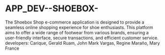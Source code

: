 # APP_DEV--SHOEBOX-
The Shoebox Shop e-commerce application is designed to provide a seamless online shopping experience for shoe enthusiasts. This platform aims to offer a wide range of footwear from various brands, ensuring a user-friendly interface, secure transactions, and efficient customer service.
developers:
Carique, Gerald
Ruam, John Mark 
Vargas, Regine
Maraño, Mary France
